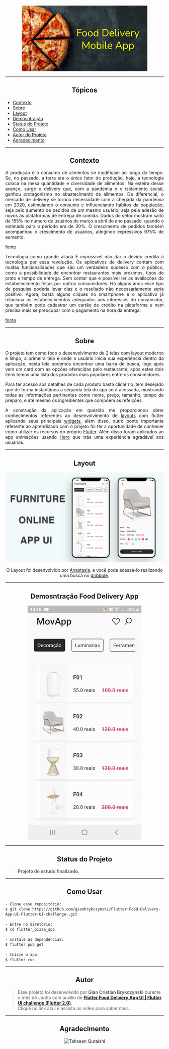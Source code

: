 <p align="center">
  <img alt="PizzaApp" src="https://github.com/gianbrykczynski/Flutter-Food-Delivery-App-UI-Flutter-UI-challenge-/blob/master/assets/app_pizza_banner.png" width="400px">
</p>

---

<h2 align="center">Tópicos</h2>

   <p>
  
   - [Contexto](#Contexto)
   - [Sobre](#Sobre)
   - [Layout](#Layout)
   - [Demosntração](#Demosntração-Food-Delivery-App)
   - [Status do Projeto](#Status-do-Projeto)
   - [Como Usar](#Como-Usar)
   - [Autor do Projeto](#Autor)
   - [Agradecimento](#Agradecimento)
  

   </p>

---

<h2 align="center">Contexto</h2>

<div align="justify">
   
 <p>
A produção e o consumo de alimentos se modificam ao longo do tempo. Se, no passado, a terra era o único fator de produção, hoje, a tecnologia coloca na mesa quantidade e diversidade de alimentos. Na esteira desse avanço, surge o delivery que, com a pandemia e o isolamento social, ganhou protagonismo no abastecimento de alimentos.
De diferencial, o mercado de delivery se tornou necessidade com a chegada da pandemia em 2020, estimulando o consumo e influenciando hábitos da população, seja pelo aumento de pedidos de um mesmo usuário, seja pela adesão de novos às plataformas de entrega de comida. Dados do setor mostram salto de 155% no número de usuários de março a abril do ano passado, quando o estimado para o período era de 30%. O crescimento de pedidos também acompanhou o crescimento de usuários, atingindo expressivos 975% de aumento.

   
[fonte](https://jornal.usp.br/atualidades/delivery-transformou-tendencia-em-necessidade-e-continua-em-crescimento/)

Tecnologia como grande aliada
É impossível não dar o devido crédito à tecnologia por essa revolução. Os aplicativos de delivery contam com muitas funcionalidades que são um verdadeiro sucesso com o público, como a possibilidade de encontrar restaurantes mais próximos, tipos de prato e tempo de entrega. Sem contar que é possível ler as avaliações do estabelecimento feitas por outros consumidores.
Há alguns anos esse tipo de pesquisa poderia levar dias e o resultado não necessariamente seria positivo. Agora, basta alguns cliques no smartphone e o aplicativo já relaciona os estabelecimentos adequados aos interesses do consumidor, que também pode cadastrar um cartão de crédito na plataforma e nem precisa mais se preocupar com o pagamento na hora da entrega.

   
[fonte](http://www.plannea.com.br/importancia-dos-aplicativos-de-delivery-na-estrategia-de-marketing-dos-restaurantes/)

</p>            
  
</div>


---

<h2 align="center">Sobre</h2>

<div align="justify">
   
<p>
O projeto tem como foco o desenvolvimento de 2 telas com layout moderno e limpo, a primeira tela é onde o usuário inicia sua experiência dentro da aplicação, nesta tela podemos encontrar uma barra de busca, logo após vem um card com as opções oferecidas pelo restaurante, após estes dois itens temos uma lista dos produtos mais populares entre os consumidores.

Para ter acesso aos detalhes de cada produto basta clicar no item desejado que de forma instantânea a segunda tela do app será acessada, mostrando todas as informações pertinentes como nome, preço, tamanho, tempo de preparo, e até mesmo os ingredientes que compõem as refeições. 

A construção da aplicação em questão me proporcionou obter conhecimentos referentes ao desenvolvimento de [layouts](https://flutter.dev/docs/development/ui/layout) com flutter aplicando seus principais [widgets](https://flutter.dev/docs/development/ui/widgets), além disso, outro ponto importante referente ao aprendizado com o projeto foi ter a oportunidade de conhecer como utilizar os recursos do próprio [Flutter](https://flutter.dev/). Além disso foram aplicados ao app animações usando [Hero](https://flutter.dev/docs/development/ui/animations/hero-animations) que trás uma experiência agradável aos usuários. 
 
</p>
</div>

---

<h2 align="center">Layout</h2>

   <p align="center">
      <img alt="PizzaApp" title="PizzaApp" src="https://github.com/gianbrykczynski/Flutter-UI---Furniture-Online-App---Project/blob/master/assets/images/furniture_online_app_layout.jpg" />
  
   </p>

<p align="center">
   O Layout foi desenvolvido por <a href="https://dribbble.com/anastasia-tino">Anastasia</a>, e você pode acessá-lo realizando uma busca no <a href="https://dribbble.com/shots/11338017-Food-Delivery-Mobile-App/attachments/2949488?mode=media">dribbble</a>.
</p>

---

<h2 align="center">Demosntração Food Delivery App</h2>

  <p align="center">
      <img alt="PizzaApp" title="PizzaApp" src="https://github.com/gianbrykczynski/Flutter-UI---Furniture-Online-App---Project/blob/master/assets/images/app_store_video.gif" />
   </p>
   
---

<h2 align="center">Status do Projeto</h2>

> **Projeto de estudo finalizado.**

---

<h2 align="center">Como Usar</h2>

   ```
   - Clone esse repositório:
   $ git clone https://github.com/gianbrykczynski/Flutter-Food-Delivery-App-UI-Flutter-UI-challenge-.git

   - Entre no diretório:
   $ cd flutter_pizza_app

   - Instale as dependências:
   $ flutter pub get

   - Inicie o app: 
   $ flutter run
   ```

---

<h2 align="center">Autor</h2>

   >Esse projeto foi desenvolvido por **Gian Cristian Brykczynski** durante o mês de Junho com auxílio de **[Flutter Food Delivery App UI | Flutter UI challenge (Flutter 2.0)](https://www.youtube.com/watch?v=ZKhLdM6eDUs&t=1s)**.<br> 
   >Clique no link azul e assista ao vídeo para saber mais. 
   
---

<h2 align="center">Agradecimento</h2>

<p align="center">
  <img alt="Tahseen Quraishi" title="Tahseen Quraishi" src="https://www.youtube.com/channel/UCAh9y-OH_PPsRoW75tduxaQ" />
</p>
